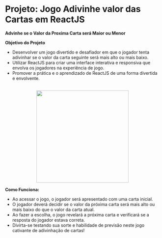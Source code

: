 # Projeto: Jogo Adivinhe valor das Cartas em ReactJS
**Advinhe se o Valor da Proxima Carta será Maior ou Menor**

**Objetivo do Projeto**
- Desenvolver um jogo divertido e desafiador em que o jogador tenta adivinhar se o valor da carta seguinte será mais alto ou mais baixo.
- Utilizar ReactJS para criar uma interface interativa e responsiva que envolva os jogadores na experiência de jogo.
- Promover a prática e o aprendizado de ReactJS de uma forma divertida e envolvente.
<br>

<div align="center">
<img src="https://github.com/Saraiva97/maior-ou-menor-REACT/assets/93497276/7edf7b3f-974e-476d-9b38-51806babfefe" style="width: 300px"/>
</div>

**Como Funciona:**
- Ao acessar o jogo, o jogador será apresentado com uma carta inicial.
- O jogador deverá decidir se o valor da próxima carta será mais alto ou mais baixo do que o valor da carta atual.
- Ao fazer a escolha, o jogo revelará a próxima carta e verificará se a resposta do jogador estava correta.
- Divirta-se testando sua sorte e habilidade de previsão neste jogo cativante de adivinhação de cartas!

